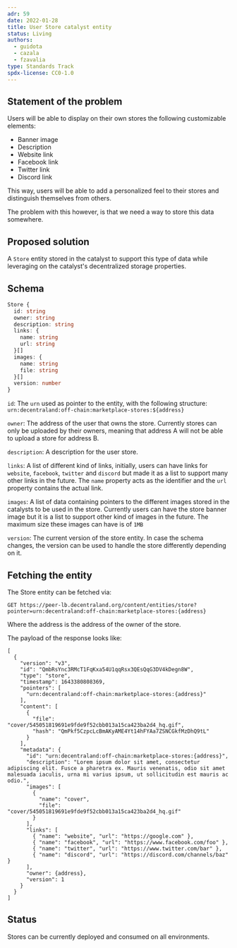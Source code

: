 ```yaml
---
adr: 59
date: 2022-01-28
title: User Store catalyst entity
status: Living
authors:
  - guidota
  - cazala
  - fzavalia
type: Standards Track
spdx-license: CC0-1.0
---
```


## Statement of the problem

Users will be able to display on their own stores the following customizable elements:

- Banner image
- Description
- Website link
- Facebook link
- Twitter link
- Discord link

This way, users will be able to add a personalized feel to their stores and distinguish themselves from others.

The problem with this however, is that we need a way to store this data somewhere.

## Proposed solution

A `Store` entity stored in the catalyst to support this type of data while leveraging on the catalyst's decentralized storage properties.

## Schema

```ts
Store {
  id: string
  owner: string
  description: string
  links: {
    name: string
    url: string
  }[]
  images: {
    name: string
    file: string
  }[]
  version: number
}
```

`id`: The `urn` used as pointer to the entity, with the following structure: `urn:decentraland:off-chain:marketplace-stores:${address}`

`owner`: The address of the user that owns the store. Currently stores can only be uploaded by their owners, meaning that address A will not be able to upload a store for address B.

`description`: A description for the user store.

`links`: A list of different kind of links, initially, users can have links for `website`, `facebook`, `twitter` and `discord` but made it as a list to support many other links in the future. The `name` property acts as the identifier and the `url` property contains the actual link.

`images`: A list of data containing pointers to the different images stored in the catalysts to be used in the store. Currently users can have the store banner image but it is a list to support other kind of images in the future. The maximum size these images can have is of `1MB`

`version`: The current version of the store entity. In case the schema changes, the version can be used to handle the store differently depending on it.

## Fetching the entity

The Store entity can be fetched via:

```
GET https://peer-lb.decentraland.org/content/entities/store?pointer=urn:decentraland:off-chain:marketplace-stores:{address}
```

Where the address is the address of the owner of the store.

The payload of the response looks like:

```
[
  {
    "version": "v3",
    "id": "QmbRsYnc3RMcT1FqKxa54U1qqRsx3QEsQqG3DV4kDegn8W",
    "type": "store",
    "timestamp": 1643380808369,
    "pointers": [
      "urn:decentraland:off-chain:marketplace-stores:{address}"
    ],
    "content": [
      {
        "file": "cover/545051819691e9fde9f52cbb013a15ca423ba2d4_hq.gif",
        "hash": "QmPkf5CzpcLcBmAKyAME4Yt14hFYAa7ZSNCGkfMzDhQ9tL"
      }
    ],
    "metadata": {
      "id": "urn:decentraland:off-chain:marketplace-stores:{address}",
      "description": "Lorem ipsum dolor sit amet, consectetur adipiscing elit. Fusce a pharetra ex. Mauris venenatis, odio sit amet malesuada iaculis, urna mi varius ipsum, ut sollicitudin est mauris ac odio.",
      "images": [
        {
          "name": "cover",
          "file": "cover/545051819691e9fde9f52cbb013a15ca423ba2d4_hq.gif"
        }
      ],
      "links": [
        { "name": "website", "url": "https://google.com" },
        { "name": "facebook", "url": "https://www.facebook.com/foo" },
        { "name": "twitter", "url": "https://www.twitter.com/bar" },
        { "name": "discord", "url": "https://discord.com/channels/baz" }
      ],
      "owner": {address},
      "version": 1
    }
  }
]
```

## Status

Stores can be currently deployed and consumed on all environments.
